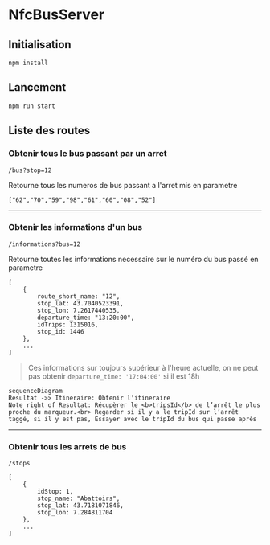 # NfcBusServer

## Initialisation

```shell
npm install
```

## Lancement

```shell
npm run start
```

## Liste des routes

### Obtenir tous le bus passant par un arret

```shell
/bus?stop=12
```

Retourne tous les numeros de bus passant a l'arret mis en parametre

```shell
["62","70","59","98","61","60","08","52"]
```

---

### Obtenir les informations d'un bus

```shell
/informations?bus=12
```

Retourne toutes les informations necessaire sur le numéro du bus passé en parametre

```shell
[
    {
        route_short_name: "12",
        stop_lat: 43.7040523391, 
        stop_lon: 7.2617440535,
        departure_time: "13:20:00",
        idTrips: 1315016,
        stop_id: 1446
    },
    ...
]
```

> Ces informations sur toujours supérieur à l'heure actuelle, on ne peut pas obtenir `departure_time: '17:04:00'` si il est 18h

```mermaid
sequenceDiagram
Resultat ->> Itineraire: Obtenir l'itineraire
Note right of Resultat: Récupèrer le <b>tripsId</b> de l’arrêt le plus proche du marqueur.<br> Regarder si il y a le tripId sur l’arrêt taggé, si il y est pas, Essayer avec le tripId du bus qui passe après
```

---

### Obtenir tous les arrets de bus

```shell
/stops
```

```shell
[
    {
        idStop: 1,
        stop_name: "Abattoirs",
        stop_lat: 43.7181071846,
        stop_lon: 7.284811704
    },
    ...
]
```
